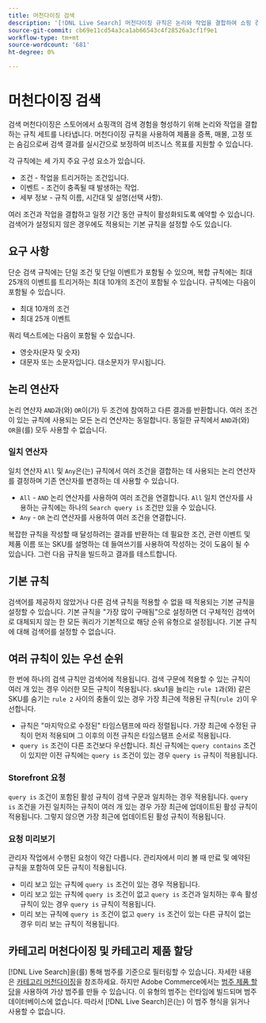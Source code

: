 ```yaml
---
title: 머천다이징 검색
description: '[!DNL Live Search] 머천다이징 규칙은 논리와 작업을 결합하여 쇼핑 경험을 구체화합니다.'
source-git-commit: cb69e11cd54a3ca1ab66543c4f28526a3cf1f9e1
workflow-type: tm+mt
source-wordcount: '681'
ht-degree: 0%

---
```


# 머천다이징 검색

검색 머천다이징은 스토어에서 쇼핑객의 검색 경험을 형성하기 위해 논리와 작업을 결합하는 규칙 세트를 나타냅니다. 머천다이징 규칙을 사용하여 제품을 증폭, 매몰, 고정 또는 숨김으로써 검색 결과를 실시간으로 보정하여 비즈니스 목표를 지원할 수 있습니다.

각 규칙에는 세 가지 주요 구성 요소가 있습니다.

* 조건 - 작업을 트리거하는 조건입니다.
* 이벤트 - 조건이 충족될 때 발생하는 작업.
* 세부 정보 - 규칙 이름, 시간대 및 설명(선택 사항).

여러 조건과 작업을 결합하고 일정 기간 동안 규칙이 활성화되도록 예약할 수 있습니다. 검색어가 설정되지 않은 경우에도 적용되는 기본 규칙을 설정할 수도 있습니다.

## 요구 사항

단순 검색 규칙에는 단일 조건 및 단일 이벤트가 포함될 수 있으며, 복합 규칙에는 최대 25개의 이벤트를 트리거하는 최대 10개의 조건이 포함될 수 있습니다.
규칙에는 다음이 포함될 수 있습니다.

* 최대 10개의 조건
* 최대 25개 이벤트

쿼리 텍스트에는 다음이 포함될 수 있습니다.

* 영숫자(문자 및 숫자)
* 대문자 또는 소문자입니다. 대소문자가 무시됩니다.

## 논리 연산자

논리 연산자 `AND`과(와) `OR`이(가) 두 조건에 참여하고 다른 결과를 반환합니다. 여러 조건이 있는 규칙에 사용되는 모든 논리 연산자는 동일합니다. 동일한 규칙에서 `AND`과(와) `OR`을(를) 모두 사용할 수 없습니다.

### 일치 연산자

일치 연산자 `All` 및 `Any`은(는) 규칙에서 여러 조건을 결합하는 데 사용되는 논리 연산자를 결정하며 기존 연산자를 변경하는 데 사용할 수 있습니다.

* `All` - `AND` 논리 연산자를 사용하여 여러 조건을 연결합니다. `All` 일치 연산자를 사용하는 규칙에는 하나의 `Search query is` 조건만 있을 수 있습니다.
* `Any` - `OR` 논리 연산자를 사용하여 여러 조건을 연결합니다.

복잡한 규칙을 작성할 때 달성하려는 결과를 반환하는 데 필요한 조건, 관련 이벤트 및 제품 이름 또는 SKU를 설명하는 데 들여쓰기를 사용하여 작성하는 것이 도움이 될 수 있습니다. 그런 다음 규칙을 빌드하고 결과를 테스트합니다.

## 기본 규칙

검색어를 제공하지 않았거나 다른 검색 규칙을 적용할 수 없을 때 적용되는 기본 규칙을 설정할 수 있습니다. 기본 규칙을 &quot;가장 많이 구매됨&quot;으로 설정하면 더 구체적인 검색어로 대체되지 않는 한 모든 쿼리가 기본적으로 해당 순위 유형으로 설정됩니다. 기본 규칙에 대해 검색어를 설정할 수 없습니다.

## 여러 규칙이 있는 우선 순위

한 번에 하나의 검색 규칙만 검색어에 적용됩니다.
검색 구문에 적용할 수 있는 규칙이 여러 개 있는 경우 이러한 모든 규칙이 적용됩니다. sku1을 늘리는 `rule 1`과(와) 같은 SKU를 숨기는 `rule 2` 사이의 충돌이 있는 경우 가장 최근에 적용된 규칙(`rule 2`)이 우선합니다.

* 규칙은 &quot;마지막으로 수정된&quot; 타임스탬프에 따라 정렬됩니다. 가장 최근에 수정된 규칙이 먼저 적용되며 그 이후의 이전 규칙은 타임스탬프 순서로 적용됩니다.
* `query is` 조건이 다른 조건보다 우선합니다. 최신 규칙에는 `query contains` 조건이 있지만 이전 규칙에는 `query is` 조건이 있는 경우 `query is` 규칙이 적용됩니다.

### Storefront 요청

`query is` 조건이 포함된 활성 규칙이 검색 구문과 일치하는 경우 적용됩니다. `query is` 조건을 가진 일치하는 규칙이 여러 개 있는 경우 가장 최근에 업데이트된 활성 규칙이 적용됩니다.
그렇지 않으면 가장 최근에 업데이트된 활성 규칙이 적용됩니다.

### 요청 미리보기

관리자 작업에서 수행된 요청이 약간 다릅니다. 관리자에서 미리 볼 때 만료 및 예약된 규칙을 포함하여 모든 규칙이 적용됩니다.

* 미리 보고 있는 규칙에 `query is` 조건이 있는 경우 적용됩니다.
* 미리 보고 있는 규칙에 `query is` 조건이 없고 `query is` 조건과 일치하는 후속 활성 규칙이 있는 경우 `query is` 규칙이 적용됩니다.
* 미리 보는 규칙에 `query is` 조건이 없고 `query is` 조건이 있는 다른 규칙이 없는 경우 미리 보는 규칙이 적용됩니다.

## 카테고리 머천다이징 및 카테고리 제품 할당

[!DNL Live Search]을(를) 통해 범주를 기준으로 필터링할 수 있습니다. 자세한 내용은 [카테고리 머천다이징](category-merch.md)을 참조하세요.
하지만 Adobe Commerce에서는 [범주 제품 할당](https://experienceleague.adobe.com/docs/commerce-admin/catalog/categories/products-in-category/categories-product-assignments.html)을 사용하여 가상 범주를 만들 수 있습니다. 이 유형의 범주는 런타임에 빌드되며 범주 데이터베이스에 없습니다. 따라서 [!DNL Live Search]은(는) 이 범주 형식을 읽거나 사용할 수 없습니다.
